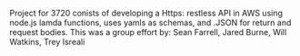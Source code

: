 Project for 3720 conists of developing a Https: restless API in AWS using node.js lamda functions, uses yamls as schemas, and .JSON for return and request bodies.
This was a group effort by: Sean Farrell, Jared Burne, Will Watkins, Trey Isreali
